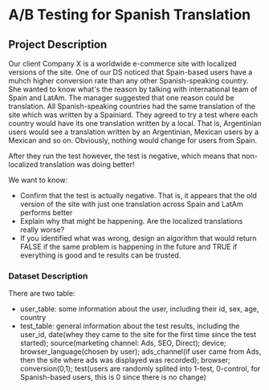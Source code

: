 # A/B Testing for Spanish Translation
## Project Description
Our client Company X is a worldwide e-commerce site with localized versions of the site. One of our DS noticed that Spain-based users have a muhch higher conversion rate than any other Spanish-speaking country. She wanted to know what's the reason by talking with international team of Spain and LatAm. The manager suggested that one reason could be translation. All Spanish-speaking countries had the same translation of the site which was written by a Spainiard. They agreed to try a test where each country would have its one translation written by a local. That is, Argentinian users would see a translation written by an Argentinian, Mexican users by a Mexican and so on. Obviously, nothing would change for users from Spain.

After they run the test however, the test is negative, which means that non-localized translation was doing better!

We want to know:
* Confirm that the test is actually negative. That is, it appears that the old version of the site with just one translation across Spain and LatAm performs better
* Explain why that might be happening. Are the localized translations really worse?
* If you identified what was wrong, design an algorithm that would return FALSE if the same problem is happening in the future and TRUE if everything is good and te results can be trusted.

### Dataset Description
There are two table: 
* user_table: some information about the user, including their id, sex, age, country
* test_table: general information about the test results, including the user_id, date(whey they came to the site for the first time since the test started); source(marketing channel: Ads, SEO, Direct); device; browser_language(chosen by user); ads_channel(if user came from Ads, then the site where ads was displayed was recorded); browser; conversion(0,1); test(users are randomly splited into 1-test, 0-control, for Spanish-based users, this is 0 since there is no change)
